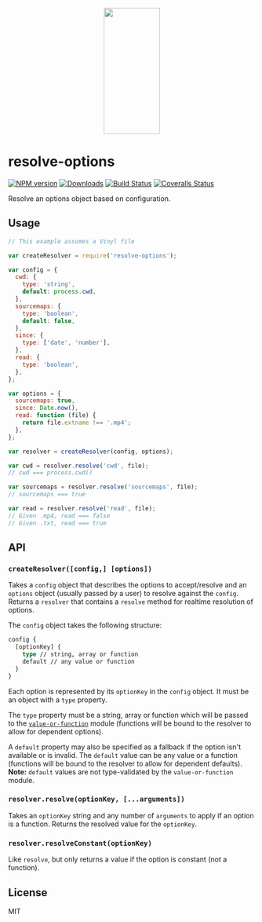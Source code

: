 <p align="center">
  <a href="https://gulpjs.com">
    <img height="257" width="114" src="https://raw.githubusercontent.com/gulpjs/artwork/master/gulp-2x.png">
  </a>
</p>

# resolve-options

[![NPM version][npm-image]][npm-url] [![Downloads][downloads-image]][npm-url] [![Build Status][ci-image]][ci-url] [![Coveralls Status][coveralls-image]][coveralls-url]

Resolve an options object based on configuration.

## Usage

```js
// This example assumes a Vinyl file

var createResolver = require('resolve-options');

var config = {
  cwd: {
    type: 'string',
    default: process.cwd,
  },
  sourcemaps: {
    type: 'boolean',
    default: false,
  },
  since: {
    type: ['date', 'number'],
  },
  read: {
    type: 'boolean',
  },
};

var options = {
  sourcemaps: true,
  since: Date.now(),
  read: function (file) {
    return file.extname !== '.mp4';
  },
};

var resolver = createResolver(config, options);

var cwd = resolver.resolve('cwd', file);
// cwd === process.cwd()

var sourcemaps = resolver.resolve('sourcemaps', file);
// sourcemaps === true

var read = resolver.resolve('read', file);
// Given .mp4, read === false
// Given .txt, read === true
```

## API

### `createResolver([config,] [options])`

Takes a `config` object that describes the options to accept/resolve and an `options` object (usually passed by a user) to resolve against the `config`. Returns a `resolver` that contains a `resolve` method for realtime resolution of options.

The `config` object takes the following structure:

```graphql
config {
  [optionKey] {
    type // string, array or function
    default // any value or function
  }
}
```

Each option is represented by its `optionKey` in the `config` object. It must be an object with a `type` property.

The `type` property must be a string, array or function which will be passed to the [`value-or-function`][value-or-function] module (functions will be bound to the resolver to allow for dependent options).

A `default` property may also be specified as a fallback if the option isn't available or is invalid. The `default` value can be any value or a function (functions will be bound to the resolver to allow for dependent defaults). **Note:** `default` values are not type-validated by the `value-or-function` module.

### `resolver.resolve(optionKey, [...arguments])`

Takes an `optionKey` string and any number of `arguments` to apply if an option is a function. Returns the resolved value for the `optionKey`.

### `resolver.resolveConstant(optionKey)`

Like `resolve`, but only returns a value if the option is constant (not a function).

## License

MIT

<!-- prettier-ignore-start -->
[downloads-image]: https://img.shields.io/npm/dm/resolve-options.svg?style=flat-square
[npm-url]: https://npmjs.com/package/resolve-options
[npm-image]: https://img.shields.io/npm/v/resolve-options.svg?style=flat-square

[ci-url]: https://github.com/gulpjs/resolve-options/actions?query=workflow:dev
[ci-image]: https://img.shields.io/github/workflow/status/gulpjs/resolve-options/dev?style=flat-square

[coveralls-url]: https://coveralls.io/r/gulpjs/resolve-options
[coveralls-image]: https://img.shields.io/coveralls/gulpjs/resolve-options/master.svg?style=flat-square
<!-- prettier-ignore-end -->

<!-- prettier-ignore-start -->
[value-or-function]: https://github.com/gulpjs/value-or-function
<!-- prettier-ignore-end -->
